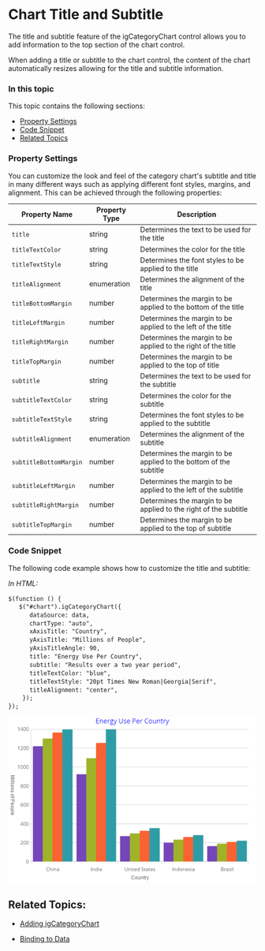 ﻿<!--
|metadata|
{
    "fileName": "categorychart-chart-title-subtitle",
    "controlName": "igCategoryChart",
    "tags": ["API", "CategoryChart", "Axes"]
}
|metadata|
-->

# Chart Title and Subtitle

The title and subtitle feature of the igCategoryChart control allows you to add information to the top section of the chart control.

When adding a title or subtitle to the chart control, the content of the chart automatically resizes allowing for the title and subtitle information.
### In this topic

This topic contains the following sections:

- [Property Settings](#propertysettings)
- [Code Snippet](#codesnippet)
- [Related Topics](#relatedtopics)

### <a id="propertysettings"/>Property Settings
You can customize the look and feel of the category chart's subtitle and title in many different ways such as applying different font styles, margins, and alignment. This can be achieved through the following properties:

Property Name|Property Type|Description
---|---|---
`title`|string|Determines the text to be used for the title
`titleTextColor`|string|Determines the color for the title
`titleTextStyle`|string|Determines the font styles to be applied to the title
`titleAlignment`|enumeration|Determines the alignment of the title 
`titleBottomMargin`|number|Determines the margin to be applied to the bottom of the title
`titleLeftMargin`|number|Determines the margin to be applied to the left of the title
`titleRightMargin`|number|Determines the margin to be applied to the right of the title
`titleTopMargin`|number|Determines the margin to be applied to the top of title
`subtitle`|string|Determines the text to be used for the subtitle
`subtitleTextColor`|string|Determines the color for the subtitle
`subtitleTextStyle`|string|Determines the font styles to be applied to the subtitle
`subtitleAlignment`|enumeration|Determines the alignment of the subtitle 
`subtitleBottomMargin`|number|Determines the margin to be applied to the bottom of the subtitle
`subtitleLeftMargin`|number|Determines the margin to be applied to the left of the subtitle
`subtitleRightMargin`|number|Determines the margin to be applied to the right of the subtitle
`subtitleTopMargin`|number|Determines the margin to be applied to the top of subtitle



### <a id="codesnippet"/>Code Snippet
The following code example shows how to customize the title and subtitle:

*In HTML:*

```html
$(function () {
   $("#chart").igCategoryChart({
      dataSource: data,
      chartType: "auto",
      xAxisTitle: "Country",
      yAxisTitle: "Millions of People",
      yAxisTitleAngle: 90,
      title: "Energy Use Per Country",
      subtitle: "Results over a two year period",
      titleTextColor: "blue",
      titleTextStyle: "20pt Times New Roman|Georgia|Serif",
      titleAlignment: "center",
    });
});
```

![](images/categorychart-configuring-title-01.png)

## <a id="relatedtopics"/>Related Topics:

- [Adding igCategoryChart](igcategorychart-adding.html)

- [Binding to Data](categorychart-binding-to-data.html)
